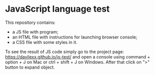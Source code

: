 # JavaScript language test

This repository contains:
- a JS file with program;
- an HTML file with instructions for launching browser console;
- a CSS file with some styles in it.

To see the result of JS code simply go to the project page: https://davilexx.github.io/js-test/ and open a console using command + option + J on Mac or ctrl + shift + J on Windows. After that click on ">" button to expand object.
